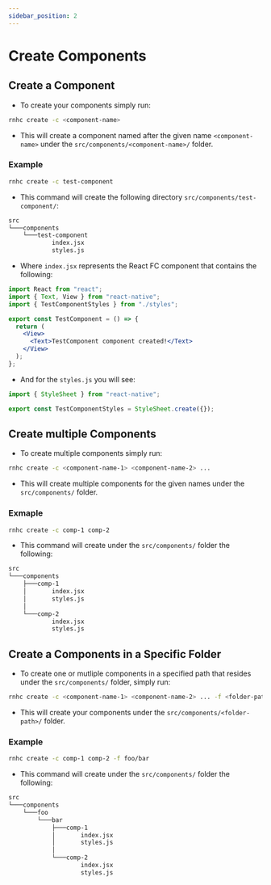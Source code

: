 ```yaml
---
sidebar_position: 2
---
```


# Create Components

## Create a Component

- To create your components simply run:

```sh
rnhc create -c <component-name>
```

- This will create a component named after the given name `<component-name>` under the `src/components/<component-name>/` folder.

### Example

```sh
rnhc create -c test-component
```

- This command will create the following directory `src/components/test-component/`:

```sh
src
└───components
    └───test-component
            index.jsx
            styles.js
```

- Where `index.jsx` represents the React FC component that contains the following:

```jsx
import React from "react";
import { Text, View } from "react-native";
import { TestComponentStyles } from "./styles";

export const TestComponent = () => {
  return (
    <View>
      <Text>TestComponent component created!</Text>
    </View>
  );
};
```

- And for the `styles.js` you will see:

```js
import { StyleSheet } from "react-native";

export const TestComponentStyles = StyleSheet.create({});
```

## Create multiple Components

- To create multiple components simply run:

```sh
rnhc create -c <component-name-1> <component-name-2> ...
```

- This will create multiple components for the given names under the `src/components/` folder.

### Exmaple

```sh
rnhc create -c comp-1 comp-2
```

- This command will create under the `src/components/` folder the following:

```sh
src
└───components
    ├───comp-1
    │       index.jsx
    │       styles.js
    │
    └───comp-2
            index.jsx
            styles.js
```

## Create a Components in a Specific Folder

- To create one or mutliple components in a specified path that resides under the `src/components/` folder, simply run:

```sh
rnhc create -c <component-name-1> <component-name-2> ... -f <folder-path>
```

- This will create your components under the `src/components/<folder-path>/` folder.

### Example

```sh
rnhc create -c comp-1 comp-2 -f foo/bar
```

- This command will create under the `src/components/` folder the following:

```sh
src
└───components
    └───foo
        └───bar
            ├───comp-1
            │       index.jsx
            │       styles.js
            │
            └───comp-2
                    index.jsx
                    styles.js
```
